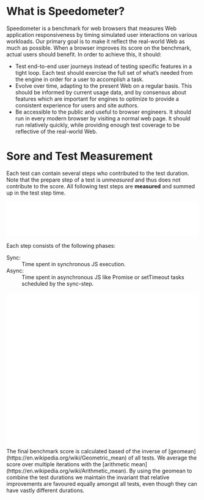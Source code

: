 # What is Speedometer?

Speedometer is a benchmark for web browsers that measures Web application responsiveness
by timing simulated user interactions on various workloads. Our primary goal is to make it
reflect the real-world Web as much as possible. When a browser improves its score on the
benchmark, actual users should benefit. In order to achieve this, it should:

-   Test end-to-end user journeys instead of testing specific features in a tight loop. Each
    test should exercise the full set of what’s needed from the engine in order for a user to
    accomplish a task.
-   Evolve over time, adapting to the present Web on a regular basis. This should be informed
    by current usage data, and by consensus about features which are important for engines to
    optimize to provide a consistent experience for users and site authors.
-   Be accessible to the public and useful to browser engineers. It should run in every modern
    browser by visiting a normal web page. It should run relatively quickly, while providing
    enough test coverage to be reflective of the real-world Web.


# Sore and Test Measurement

Each test can contain several steps who contributed to the test duration. Note that the prepare step of a test is *unmeasured* and thus does not contribute to the score. All following test
steps are **measured** and summed up in the test step time.

<img  src="./resources/measurement-timeline.svg" />


Each step consists of the following phases:
<dl>
    <dt>Sync:</dt>
    <dd>Time spent in synchronous JS execution.</dd>
    <dt>Async:</dt>
    <dd>Time spent in asynchronous JS like Promise or setTimeout tasks scheduled by the sync-step.</dd>
</dl>

<img  src="./resources/score.svg" />
The final benchmark score is calculated based of the inverse of [geomean](https://en.wikipedia.org/wiki/Geometric_mean) of all tests. We average the score over multiple iterations with the [arithmetic mean](https://en.wikipedia.org/wiki/Arithmetic_mean). By using the geomean to combine the test durations we maintain the invariant that relative improvements are favoured equally amongst all tests, even though they can have vastly different durations.